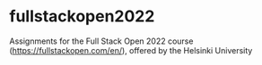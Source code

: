 # fullstackopen2022
Assignments for the Full Stack Open 2022 course (https://fullstackopen.com/en/), offered by the Helsinki University 
